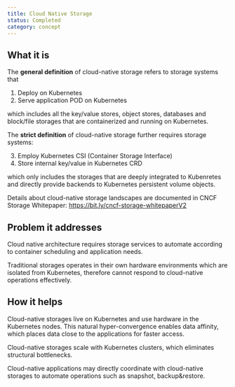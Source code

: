 ```yaml
---
title: Cloud Native Storage
status: Completed
category: concept
---
```


## What it is

The **general definition** of cloud-native storage refers to storage systems that

1. Deploy on Kubernetes
1. Serve application POD on Kubernetes

which includes all the key/value stores, object stores, databases and block/file storages that are containerized and running on Kubernetes.

The **strict definition** of cloud-native storage further requires storage systems:

3. Employ Kubernetes CSI (Container Storage Interface)
4. Store internal key/value in Kubernetes CRD

which only includes the storages that are deeply integrated to Kubenretes and directly provide backends to Kubernetes persistent volume objects.

Details about cloud-native storage landscapes are documented in CNCF Storage Whitepaper: [ https://bit.ly/cncf-storage-whitepaperV2 ]( https://bit.ly/cncf-storage-whitepaperV2)

## Problem it addresses

Cloud native architecture requires storage services to automate according to container scheduling and application needs.

Traditional storages operates in their own hardware environments which are isolated from Kubernetes, therefore cannot respond to cloud-native operations effectively.

## How it helps

Cloud-native storages live on Kubernetes and use hardware in the Kubernetes nodes. This natural hyper-convergence enables data affinity, which places data close to the applications for faster access.

Cloud-native storages scale with Kubernetes clusters, which eliminates structural bottlenecks.

Cloud-native applications may directly coordinate with cloud-native storages to automate operations such as snapshot, backup&restore.

